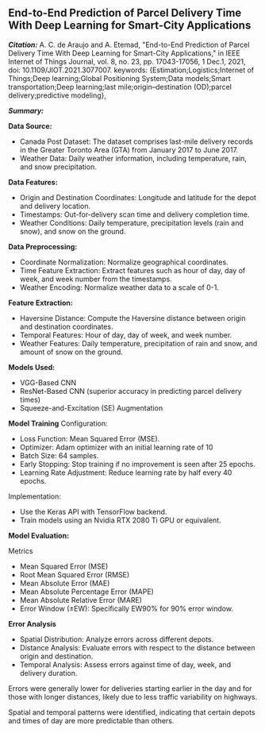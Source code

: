 ## End-to-End Prediction of Parcel Delivery Time With Deep Learning for Smart-City Applications

***Citation:*** 
A. C. de Araujo and A. Etemad, "End-to-End Prediction of Parcel Delivery Time With Deep Learning for Smart-City Applications," in IEEE Internet of Things Journal, vol. 8, no. 23, pp. 17043-17056, 1 Dec.1, 2021, doi: 10.1109/JIOT.2021.3077007.
keywords: {Estimation;Logistics;Internet of Things;Deep learning;Global Positioning System;Data models;Smart transportation;Deep learning;last mile;origin–destination (OD);parcel delivery;predictive modeling},

***Summary:*** 

**Data Source:** 
- Canada Post Dataset: The dataset comprises last-mile delivery records in the Greater Toronto Area (GTA) from January 2017 to June 2017.
- Weather Data: Daily weather information, including temperature, rain, and snow precipitation.

**Data Features:** 
- Origin and Destination Coordinates: Longitude and latitude for the depot and delivery location.
- Timestamps: Out-for-delivery scan time and delivery completion time.
- Weather Conditions: Daily temperature, precipitation levels (rain and snow), and snow on the ground.

**Data Preprocessing:**
- Coordinate Normalization: Normalize geographical coordinates.
- Time Feature Extraction: Extract features such as hour of day, day of week, and week number from the timestamps.
- Weather Encoding: Normalize weather data to a scale of 0-1.

**Feature Extraction:**
- Haversine Distance: Compute the Haversine distance between origin and destination coordinates.
- Temporal Features: Hour of day, day of week, and week number.
- Weather Features: Daily temperature, precipitation of rain and snow, and amount of snow on the ground.

**Models Used:**
- VGG-Based CNN
- ResNet-Based CNN  (superior accuracy in predicting parcel delivery times)
- Squeeze-and-Excitation (SE) Augmentation

**Model Training**
Configuration:
- Loss Function: Mean Squared Error (MSE).
- Optimizer: Adam optimizer with an initial learning rate of 10 
- Batch Size: 64 samples.
- Early Stopping: Stop training if no improvement is seen after 25 epochs.
- Learning Rate Adjustment: Reduce learning rate by half every 40 epochs.

Implementation:
- Use the Keras API with TensorFlow backend.
- Train models using an Nvidia RTX 2080 Ti GPU or equivalent.

**Model Evaluation:** 

Metrics
- Mean Squared Error (MSE)
- Root Mean Squared Error (RMSE)
- Mean Absolute Error (MAE)
- Mean Absolute Percentage Error (MAPE)
- Mean Absolute Relative Error (MARE)
- Error Window (±EW): Specifically EW90% for 90% error window.

**Error Analysis**
- Spatial Distribution: Analyze errors across different depots.
- Distance Analysis: Evaluate errors with respect to the distance between origin and destination.
- Temporal Analysis: Assess errors against time of day, week, and delivery duration.

Errors were generally lower for deliveries starting earlier in the day and for those with longer distances, likely due to less traffic variability on highways.

Spatial and temporal patterns were identified, indicating that certain depots and times of day are more predictable than others.
